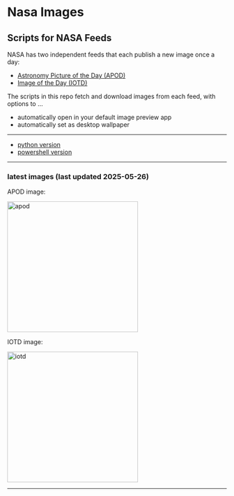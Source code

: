 # Nasa Images

## Scripts for NASA Feeds

NASA has two independent feeds that each publish a new image once a day:

- [Astronomy Picture of the Day (APOD)](https://apod.nasa.gov/apod/)
- [Image of the Day (IOTD)](https://www.nasa.gov/image-of-the-day/)

The scripts in this repo fetch and download images from each feed, with options to ...

- automatically open in your default image preview app
- automatically set as desktop wallpaper

---

- [python version](./python/README.md)
- [powershell version](./powershell/README.md)

---

### latest images (last updated 2025-05-26)

APOD image:

<a href="https://apod.nasa.gov/apod/image/2505/NGC2256_Webb_1280.jpg"><img alt="apod" src="https://apod.nasa.gov/apod/image/2505/NGC2256_Webb_1280.jpg" height="300" /></a>

IOTD image:

<a href="https://www.nasa.gov/wp-content/uploads/2025/05/maf-20250319-flagmoonorig.jpg"><img alt="iotd" src="https://www.nasa.gov/wp-content/uploads/2025/05/maf-20250319-flagmoonorig.jpg" height="300" /></a>

---

